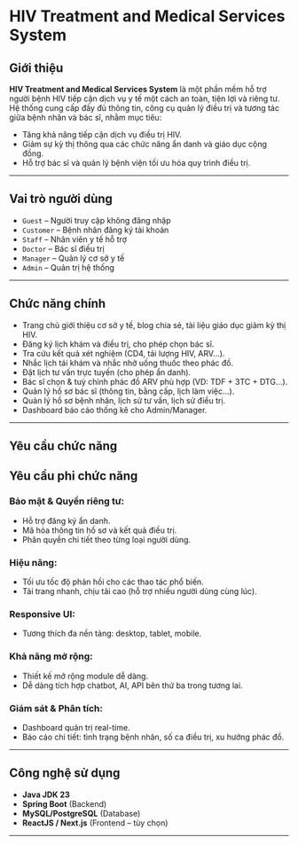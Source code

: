
#  HIV Treatment and Medical Services System


##  Giới thiệu

**HIV Treatment and Medical Services System** là một phần mềm hỗ trợ người bệnh HIV tiếp cận dịch vụ y tế một cách an toàn, tiện lợi và riêng tư.  
Hệ thống cung cấp đầy đủ thông tin, công cụ quản lý điều trị và tương tác giữa bệnh nhân và bác sĩ, nhằm mục tiêu:

- Tăng khả năng tiếp cận dịch vụ điều trị HIV.
- Giảm sự kỳ thị thông qua các chức năng ẩn danh và giáo dục cộng đồng.
- Hỗ trợ bác sĩ và quản lý bệnh viện tối ưu hóa quy trình điều trị.

---

##  Vai trò người dùng

- `Guest` – Người truy cập không đăng nhập
- `Customer` – Bệnh nhân đăng ký tài khoản
- `Staff` – Nhân viên y tế hỗ trợ
- `Doctor` – Bác sĩ điều trị
- `Manager` – Quản lý cơ sở y tế
- `Admin` – Quản trị hệ thống

---

##  Chức năng chính

- Trang chủ giới thiệu cơ sở y tế, blog chia sẻ, tài liệu giáo dục giảm kỳ thị HIV.
- Đăng ký lịch khám và điều trị, cho phép chọn bác sĩ.
- Tra cứu kết quả xét nghiệm (CD4, tải lượng HIV, ARV...).
- Nhắc lịch tái khám và nhắc nhở uống thuốc theo phác đồ.
- Đặt lịch tư vấn trực tuyến (cho phép ẩn danh).
- Bác sĩ chọn & tuỳ chỉnh phác đồ ARV phù hợp (VD: TDF + 3TC + DTG...).
- Quản lý hồ sơ bác sĩ (thông tin, bằng cấp, lịch làm việc...).
- Quản lý hồ sơ bệnh nhân, lịch sử tư vấn, lịch sử điều trị.
- Dashboard báo cáo thống kê cho Admin/Manager.

---
## Yêu cầu chức năng


##  Yêu cầu phi chức năng

### Bảo mật & Quyền riêng tư:
- Hỗ trợ đăng ký ẩn danh.
- Mã hóa thông tin hồ sơ và kết quả điều trị.
- Phân quyền chi tiết theo từng loại người dùng.

### Hiệu năng:
- Tối ưu tốc độ phản hồi cho các thao tác phổ biến.
- Tải trang nhanh, chịu tải cao (hỗ trợ nhiều người dùng cùng lúc).

###  Responsive UI:
- Tương thích đa nền tảng: desktop, tablet, mobile.

###  Khả năng mở rộng:
- Thiết kế mở rộng module dễ dàng.
- Dễ dàng tích hợp chatbot, AI, API bên thứ ba trong tương lai.

###  Giám sát & Phân tích:
- Dashboard quản trị real-time.
- Báo cáo chi tiết: tình trạng bệnh nhân, số ca điều trị, xu hướng phác đồ.

---

##  Công nghệ sử dụng

- **Java JDK 23**
- **Spring Boot** (Backend)
- **MySQL/PostgreSQL** (Database)
- **ReactJS / Next.js** (Frontend – tùy chọn)

---

